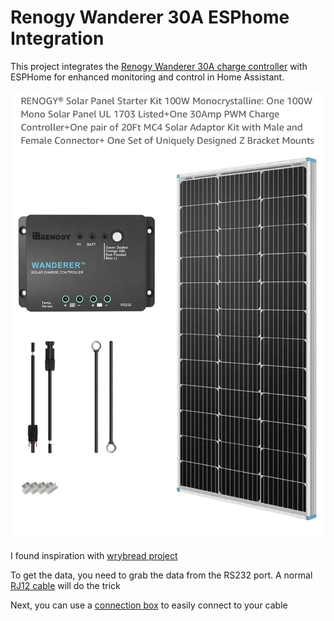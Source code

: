 # Renogy Wanderer 30A ESPhome Integration

This project integrates the [Renogy Wanderer 30A charge controller](https://amzn.to/49AiwHF) with ESPHome for enhanced monitoring and control in Home Assistant.

![Renogy Wanderer 30A](image/IMG_6312.jpeg)

I found inspiration with [wrybread project](https://github.com/wrybread/ESP32ArduinoRenogy/tree/main)

To get the data, you need to grab the data from the RS232 port. A normal [RJ12 cable](https://amzn.to/3OSy67P) will do the trick

Next, you can use a [connection box](https://amzn.to/41t3C3V) to easily connect to your cable

